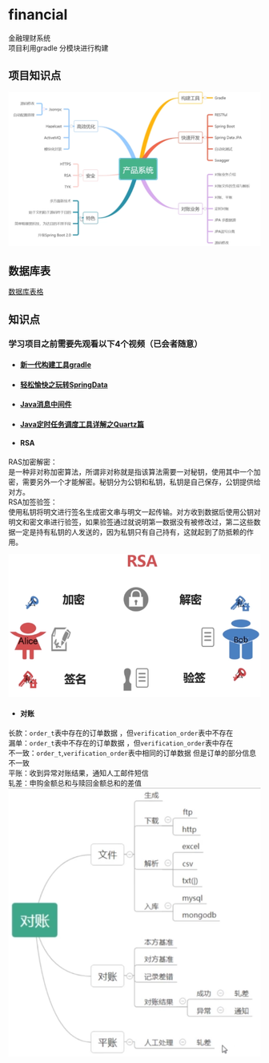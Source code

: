 # financial
金融理财系统  
项目利用gradle 分模块进行构建

## 项目知识点
![思维导图](https://github.com/o0Y0o/financial/blob/master/manager/src/main/resources/static/pic/01.png)  

## 数据库表
[数据库表格](https://github.com/szjzszjz/financial/blob/master/manager/src/main/resources/static/sql/financial.sql)

## 知识点  
### 学习项目之前需要先观看以下4个视频（已会者随意）
- #### [新一代构建工具gradle](https://www.imooc.com/learn/833)
- #### [轻松愉快之玩转SpringData](https://www.imooc.com/learn/821)
- #### [Java消息中间件](https://www.imooc.com/learn/856)
- #### [Java定时任务调度工具详解之Quartz篇](https://www.imooc.com/learn/846)  

- #### RSA  
RAS加密解密：  
是一种非对称加密算法，所谓非对称就是指该算法需要一对秘钥，使用其中一个加密，需要另外一个才能解密。秘钥分为公钥和私钥，私钥是自己保存，公钥提供给对方。  
RSA加签验签：  
使用私钥将明文进行签名生成密文串与明文一起传输。对方收到数据后使用公钥对明文和密文串进行验签，如果验签通过就说明第一数据没有被修改过，第二这些数据一定是持有私钥的人发送的，因为私钥只有自己持有，这就起到了防抵赖的作用。

![RSA](https://github.com/o0Y0o/financial/blob/master/manager/src/main/resources/static/pic/rsa.png)
- #### 对账  
长款：`order_t`表中存在的订单数据 ，但`verification_order`表中不存在  
漏单：`order_t`表中不存在的订单数据 ，但`verification_order`表中存在  
不一致：`order_t`,`verification_order`表中相同的订单数据 但是订单的部分信息不一致  
平账：收到异常对账结果，通知人工邮件短信  
轧差：申购金额总和与赎回金额总和的差值  
![对账](https://github.com/o0Y0o/financial/blob/master/manager/src/main/resources/static/pic/duizhang.png)
